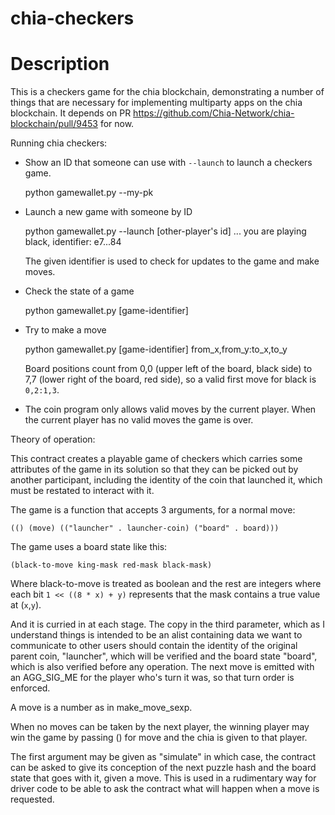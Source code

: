 # chia-checkers

# Description

This is a checkers game for the chia blockchain, demonstrating a number of things that
are necessary for implementing multiparty apps on the chia blockchain.  It depends on
PR https://github.com/Chia-Network/chia-blockchain/pull/9453 for now.

Running chia checkers:

- Show an ID that someone can use with ```--launch``` to launch a checkers game.

    python gamewallet.py --my-pk

- Launch a new game with someone by ID

    python gamewallet.py --launch [other-player's id]
    ...
    you are playing black, identifier: e7...84
    
  The given identifier is used to check for updates to the game and make moves.
  
- Check the state of a game
    
    python gamewallet.py [game-identifier]

- Try to make a move

    python gamewallet.py [game-identifier] from_x,from_y:to_x,to_y
    
    Board positions count from 0,0 (upper left of the board, black side) to
    7,7 (lower right of the board, red side), so a valid first move for black
    is ```0,2:1,3```.

- The coin program only allows valid moves by the current player.  When the
  current player has no valid moves the game is over.
    
Theory of operation:

This contract creates a playable game of checkers which carries some attributes
of the game in its solution so that they can be picked out by another
participant, including the identity of the coin that launched it, which must
be restated to interact with it.

The game is a function that accepts 3 arguments, for a normal move:

```(() (move) (("launcher" . launcher-coin) ("board" . board)))```

The game uses a board state like this:

```(black-to-move king-mask red-mask black-mask)```

Where black-to-move is treated as boolean and the rest are integers where each bit
`1 << ((8 * x) + y)` represents that the mask contains a true value at (`x`,`y`).

And it is curried in at each stage.  The copy in the third parameter, which
as I understand things is intended to be an alist containing data we want to
communicate to other users should contain the identity of the original parent
coin, "launcher", which will be verified and the board state "board", which is
also verified before any operation.  The next move is emitted with an AGG_SIG_ME
for the player who's turn it was, so that turn order is enforced.

A move is a number as in make_move_sexp.

When no moves can be taken by the next player, the winning player may win the
game by passing () for move and the chia is given to that player.

The first argument may be given as "simulate" in which case, the contract can
be asked to give its conception of the next puzzle hash and the board state
that goes with it, given a move.  This is used in a rudimentary way for driver
code to be able to ask the contract what will happen when a move is requested.
